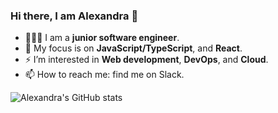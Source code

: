 ### Hi there, I am Alexandra 👋

                                           

- 🧚🏼‍♀️ I am a **junior software engineer**.
- 🦋 My focus is on **JavaScript/TypeScript**, and **React**.
- ⚡️ I’m interested in **Web development**, **DevOps**, and **Cloud**.
- 📫 How to reach me: find me on Slack.

![Alexandra's GitHub stats](https://github-readme-stats.vercel.app/api?username=alexandrav21&show_icons=true&theme=dracula)
